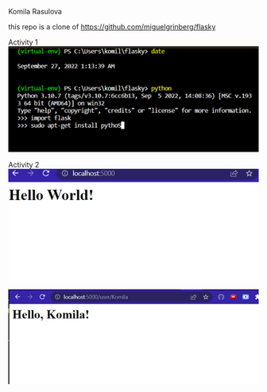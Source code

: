 Komila Rasulova

this repo is a clone of 
https://github.com/miguelgrinberg/flasky

Activity 1
![](Images/Activity1.png)

Activity 2
![](Images/Activity2.png)

![](Images/Activity2.2.png)



